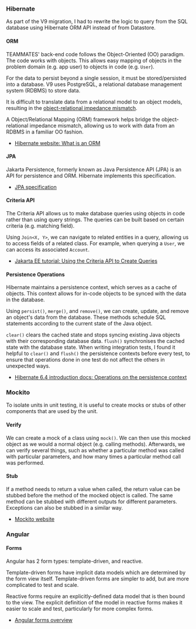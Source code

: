 
### Hibernate

As part of the V9 migration, I had to rewrite the logic to query from the SQL database using Hibernate ORM API instead of from Datastore.

#### ORM

TEAMMATES' back-end code follows the Object-Oriented (OO) paradigm. The code works with objects. This allows easy mapping of objects in the problem domain (e.g. app user) to objects in code (e.g. `User`).

For the data to persist beyond a single session, it must be stored/persisted into a database. V9 uses PostgreSQL, a relational database management system (RDBMS) to store data.

It is difficult to translate data from a relational model to an object models, resulting in the [object-relational impedance mismatch](https://en.wikipedia.org/wiki/Object%E2%80%93relational_impedance_mismatch).

A Object/Relational Mapping (ORM) framework helps bridge the object-relational impedance mismatch, allowing us to work with data from an RDBMS in a familiar OO fashion.

* [Hibernate website: What is an ORM](https://hibernate.org/orm/what-is-an-orm/)

#### JPA

Jakarta Persistence, formerly known as Java Persistence API (JPA) is an API for persistence and ORM.
Hibernate implements this specification.

* [JPA specification](https://jakarta.ee/specifications/platform/9/apidocs/jakarta/persistence/package-summary.html)

#### Criteria API

The Criteria API allows us to make database queries using objects in code rather than using query strings. The queries can be built based on certain criteria (e.g. matching field).

Using `Join<X, Y>`, we can navigate to related entities in a query, allowing us to access fields of a related class. For example, when querying a `User`, we can access its associated `Account`.

* [Jakarta EE tutorial: Using the Criteria API to Create Queries](https://jakarta.ee/learn/docs/jakartaee-tutorial/9.1/persist/persistence-criteria/persistence-criteria.html)

#### Persistence Operations

Hibernate maintains a persistence context, which serves as a cache of objects. This context allows for in-code objects to be synced with the data in the database.

Using `persist()`, `merge()`, and `remove()`, we can create, update, and remove an object's data from the database. These methods schedule SQL statements according to the current state of the Java object.

`clear()` clears the cached state and stops syncing existing Java objects with their corresponding database data. `flush()` synchronises the cached state with the database state. When writing integration tests, I found it helpful to `clear()` and `flush()` the persistence contexts before every test, to ensure that operations done in one test do not affect the others in unexpected ways.

* [Hibernate 6.4 introduction docs: Operations on the persistence context](https://docs.jboss.org/hibernate/orm/6.4/introduction/html_single/Hibernate_Introduction.html#persistence-operations)

### Mockito

To isolate units in unit testing, it is useful to create mocks or stubs of other components that are used by the unit.

#### Verify

We can create a mock of a class using `mock()`. We can then use this mocked object as we would a normal object (e.g. calling methods). Afterwards, we can verify several things, such as whether a particular method was called with particular parameters, and how many times a particular method call was performed.

#### Stub

If a method needs to return a value when called, the return value can be stubbed before the method of the mocked object is called. The same method can be stubbed with different outputs for different parameters. Exceptions can also be stubbed in a similar way.

* [Mockito website](https://site.mockito.org/)

### Angular

#### Forms

Angular has 2 form types: template-driven, and reactive.

Template-driven forms have implicit data models which are determined by the form view itself. Template-driven forms are simpler to add, but are more complicated to test and scale.

Reactive forms require an explicitly-defined data model that is then bound to the view. The explicit definition of the model in reactive forms makes it easier to scale and test, particularly for more complex forms.

* [Angular forms overview](https://angular.io/guide/forms-overview)
